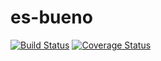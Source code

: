 # es-bueno
[![Build Status](https://travis-ci.org/galactic-filament/es-bueno.svg?branch=master)](https://travis-ci.org/galactic-filament/es-bueno)
[![Coverage Status](https://coveralls.io/repos/github/galactic-filament/es-bueno/badge.svg?branch=master)](https://coveralls.io/github/galactic-filament/es-bueno?branch=master)